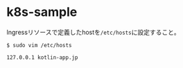 # k8s-sample

Ingressリソースで定義したhostを`/etc/hosts`に設定すること。  

```
$ sudo vim /etc/hosts

127.0.0.1 kotlin-app.jp
```

